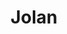 ---
title: Jolan
categories:
- radio
- digital
- press
tags:
- artist
position: 2
image: 
is-featured: 
is-front: 
website:
facebook: https://www.facebook.com/jolanmusicofficial/
twitter:
instagram:
spotify:
soundcloud:
youtube:
apple:
layout: client
---